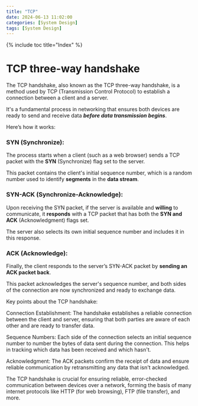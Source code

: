 ```yaml
---
title: "TCP"
date: 2024-06-13 11:02:00
categories: [System Design]
tags: [System Design]
---
```

{% include toc title="Index" %}

# TCP three-way handshake
The TCP handshake, also known as the TCP three-way handshake, is a method used by
TCP (Transmission Control Protocol) to establish a connection between a client and a server.

It's a fundamental process in networking that ensures both devices are ready to send and receive data 
**_before data transmission begins_**. 

Here’s how it works:

### SYN (Synchronize):

The process starts when a client (such as a web browser) sends a TCP packet with the **SYN** (Synchronize) flag set to the server.

This packet contains the client's initial sequence number, which is a random number used to identify **segments** in the **data stream**.

### SYN-ACK (Synchronize-Acknowledge):

Upon receiving the SYN packet, if the server is available and **willing** to communicate, 
it **responds** with a TCP packet that has both the **SYN and ACK** (Acknowledgment) flags set.

The server also selects its own initial sequence number and includes it in this response.

### ACK (Acknowledge):

Finally, the client responds to the server’s SYN-ACK packet by **sending an ACK packet back**.

This packet acknowledges the server's sequence number, and both sides of the connection are now synchronized and ready 
to exchange data.

Key points about the TCP handshake:

Connection Establishment: The handshake establishes a reliable connection between the client and server,
ensuring that both parties are aware of each other and are ready to transfer data.

Sequence Numbers: Each side of the connection selects an initial sequence number 
to number the bytes of data sent during the connection. This helps in tracking which
data has been received and which hasn't.

Acknowledgment: The ACK packets confirm the receipt of data and ensure reliable 
communication by retransmitting any data that isn't acknowledged.

The TCP handshake is crucial for ensuring reliable, error-checked communication
between devices over a network, forming the basis of many internet protocols 
like HTTP (for web browsing), FTP (file transfer), and more.